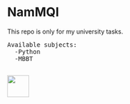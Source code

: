 # NamMQI
<p>This repo is only for my university tasks.</p>
<pre>
Available subjects:
  -Python
  -MBBT
  </pre>
<img src="https://user-images.githubusercontent.com/117390649/219754627-e6786346-cd11-4537-b2fc-329949c19d65.png" width="50")
<img src="https://user-images.githubusercontent.com/117390649/219755441-1293731c-2183-4db2-8b51-76c328d3876f.png" width="50")
